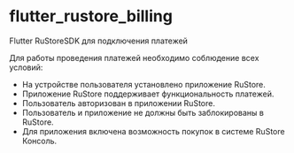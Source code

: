 # flutter_rustore_billing

Flutter RuStoreSDK для подключения платежей

Для работы проведения платежей необходимо соблюдение всех условий:

- На устройстве пользователя установлено приложение RuStore.
- Приложение RuStore поддерживает функциональность платежей.
- Пользователь авторизован в приложении RuStore.
- Пользователь и приложение не должны быть заблокированы в RuStore.
- Для приложения включена возможность покупок в системе RuStore Консоль.
